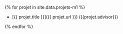 {% for projet in site.data.projets-m1 %}

- [{{ projet.title }}]({{ projet.url }}) ({{projet.advisor}})

{% endfor %}
